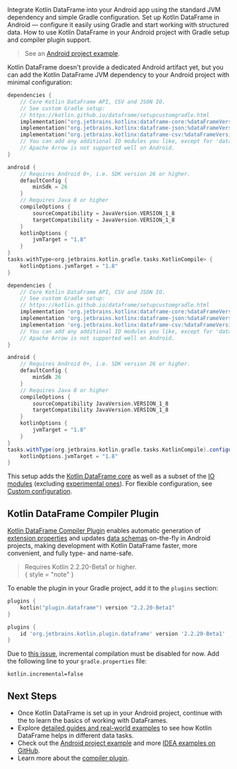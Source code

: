 [//]: # (title: Setup Kotlin DataFrame on Android)

<web-summary>
Integrate Kotlin DataFrame into your Android app using the standard JVM dependency and simple Gradle configuration.
</web-summary>

<card-summary>
Set up Kotlin DataFrame in Android — configure it easily using Gradle and start working with structured data.
</card-summary>

<link-summary>
How to use Kotlin DataFrame in your Android project with Gradle setup and compiler plugin support.
</link-summary>

> See an [Android project example](https://github.com/Kotlin/dataframe/tree/master/examples/android-example).

Kotlin DataFrame doesn't provide a dedicated Android artifact yet, 
but you can add the Kotlin DataFrame JVM dependency to your Android project with minimal configuration:

<tabs>
<tab title="Kotlin DSL">

```kotlin
dependencies {
    // Core Kotlin DataFrame API, CSV and JSON IO.
    // See custom Gradle setup:
    // https://kotlin.github.io/dataframe/setupcustomgradle.html
    implementation("org.jetbrains.kotlinx:dataframe-core:%dataFrameVersion%")
    implementation("org.jetbrains.kotlinx:dataframe-json:%dataFrameVersion%")
    implementation("org.jetbrains.kotlinx:dataframe-csv:%dataFrameVersion%")
    // You can add any additional IO modules you like, except for 'dataframe-arrow'.
    // Apache Arrow is not supported well on Android.
}

android {
    // Requires Android 0+, i.e. SDK version 26 or higher.
    defaultConfig {
        minSdk = 26 
    }
    // Requires Java 8 or higher
    compileOptions {
        sourceCompatibility = JavaVersion.VERSION_1_8
        targetCompatibility = JavaVersion.VERSION_1_8
    }
    kotlinOptions {
        jvmTarget = "1.8"
    }
}
tasks.withType<org.jetbrains.kotlin.gradle.tasks.KotlinCompile> { 
    kotlinOptions.jvmTarget = "1.8" 
}
```

</tab>

<tab title="Groovy DSL">

```groovy
dependencies {
    // Core Kotlin DataFrame API, CSV and JSON IO.
    // See custom Gradle setup:
    // https://kotlin.github.io/dataframe/setupcustomgradle.html
    implementation 'org.jetbrains.kotlinx:dataframe-core:%dataFrameVersion%'
    implementation 'org.jetbrains.kotlinx:dataframe-json:%dataFrameVersion%'
    implementation 'org.jetbrains.kotlinx:dataframe-csv:%dataFrameVersion%'
    // You can add any additional IO modules you like, except for 'dataframe-arrow'.
    // Apache Arrow is not supported well on Android.
}

android {
    // Requires Android 0+, i.e. SDK version 26 or higher.
    defaultConfig {
        minSdk 26
    }
    // Requires Java 8 or higher
    compileOptions {
        sourceCompatibility JavaVersion.VERSION_1_8
        targetCompatibility JavaVersion.VERSION_1_8
    }
    kotlinOptions {
        jvmTarget = "1.8"
    }
}
tasks.withType(org.jetbrains.kotlin.gradle.tasks.KotlinCompile).configureEach { 
    kotlinOptions.jvmTarget = "1.8"
}
```

</tab>
</tabs>

This setup adds the [Kotlin DataFrame core](Modules.md#dataframe-core) 
as well as a subset of the [IO modules](Modules.md#io-modules) 
(excluding [experimental ones](Modules.md#experimental-modules)).
For flexible configuration, see [Custom configuration](SetupCustomGradle.md).

## Kotlin DataFrame Compiler Plugin

[Kotlin DataFrame Compiler Plugin](Compiler-Plugin.md) enables automatic generation 
of [extension properties](extensionPropertiesApi.md) and updates [data schemas](schemas.md) 
on-the-fly in Android projects, making development with Kotlin DataFrame 
faster, more convenient, and fully type- and name-safe.

> Requires Kotlin 2.2.20-Beta1 or higher.  
> { style = "note" }

To enable the plugin in your Gradle project, add it to the `plugins` section:

<tabs>
<tab title="Kotlin DSL">

```kotlin
plugins {
    kotlin("plugin.dataframe") version "2.2.20-Beta1"
}
```

</tab>

<tab title="Groovy DSL">

```groovy
plugins {
    id 'org.jetbrains.kotlin.plugin.dataframe' version '2.2.20-Beta1'
}
```

</tab>
</tabs>

Due to [this issue](https://youtrack.jetbrains.com/issue/KT-66735), incremental compilation must be disabled for now. 
Add the following line to your `gradle.properties` file:

```properties
kotlin.incremental=false
```

## Next Steps

* Once Kotlin DataFrame is set up in your Android project, continue with the [](quickstart.md) 
to learn the basics of working with DataFrames.
* Explore [detailed guides and real-world examples](Guides-And-Examples.md) 
to see how Kotlin DataFrame helps in different data tasks.
* Check out the 
[Android project example](https://github.com/Kotlin/dataframe/tree/master/examples/android-example) 
and more [IDEA examples on GitHub](https://github.com/Kotlin/dataframe/tree/master/examples/idea-examples).
* Learn more about the [compiler plugin](Compiler-Plugin.md).
